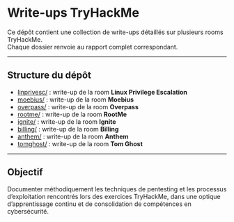 # Write-ups TryHackMe

Ce dépôt contient une collection de write-ups détaillés sur plusieurs rooms TryHackMe.  
Chaque dossier renvoie au rapport complet correspondant.

---

## Structure du dépôt

- [linprivesc/](https://tryhackme.com/room/linprivesc) : write-up de la room **Linux Privilege Escalation**  
- [moebius/](https://tryhackme.com/room/moebius) : write-up de la room **Moebius**  
- [overpass/](https://tryhackme.com/room/overpass) : write-up de la room **Overpass**  
- [rootme/](https://tryhackme.com/room/rrootme) : write-up de la room **RootMe**  
- [ignite/](https://tryhackme.com/room/ignite) : write-up de la room **Ignite**  
- [billing/](https://tryhackme.com/room/billing) : write-up de la room **Billing**  
- [anthem/](https://tryhackme.com/room/anthem) : write-up de la room **Anthem**  
- [tomghost/](https://tryhackme.com/room/tomghost) : write-up de la room **Tom Ghost**  
---

## Objectif

Documenter méthodiquement les techniques de pentesting et les processus d’exploitation rencontrés lors des exercices TryHackMe, dans une optique d’apprentissage continu et de consolidation de compétences en cybersécurité.
